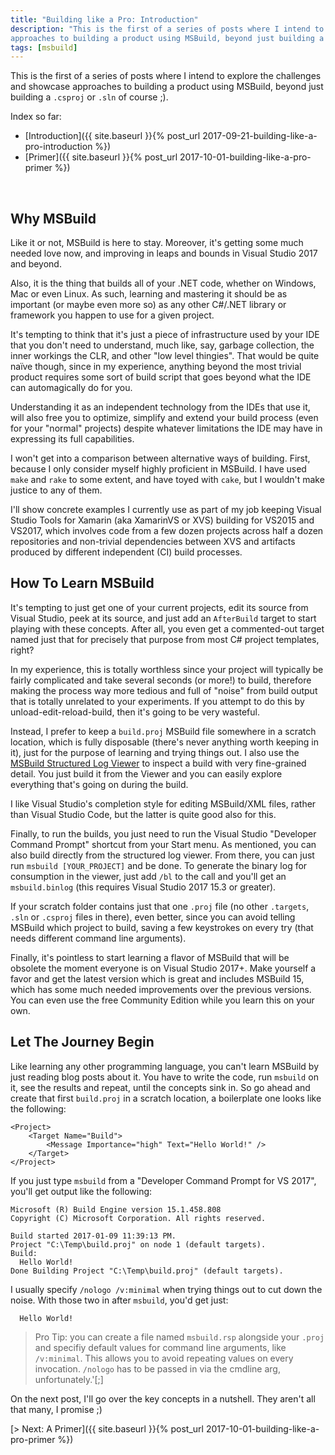 ```yaml
---
title: "Building like a Pro: Introduction"
description: "This is the first of a series of posts where I intend to explore the challenges and showcase 
approaches to building a product using MSBuild, beyond just building a `.csproj` or `.sln` of course ;)."
tags: [msbuild]
---
```


This is the first of a series of posts where I intend to explore the challenges and showcase 
approaches to building a product using MSBuild, beyond just building a `.csproj` or `.sln` of course ;).

Index so far:

* [Introduction]({{ site.baseurl }}{% post_url 2017-09-21-building-like-a-pro-introduction %})
* [Primer]({{ site.baseurl }}{% post_url 2017-10-01-building-like-a-pro-primer %})

<br />

## Why MSBuild 

Like it or not, MSBuild is here to stay. Moreover, it's getting some much needed love now, 
and improving in leaps and bounds in Visual Studio 2017 and beyond. 

Also, it is the thing that builds all of your .NET code, whether on Windows, Mac or even Linux. 
As such, learning and mastering it should be as important (or maybe even more so) as any other 
C#/.NET library or framework you happen to use for a given project.

It's tempting to think that it's just a piece of infrastructure used by your IDE that you 
don't need to understand, much like, say, garbage collection, the inner workings the CLR, 
and other "low level thingies". That would be quite naïve though, since in my experience, 
anything beyond the most trivial product requires some sort of build script that goes beyond 
what the IDE can automagically do for you.

Understanding it as an independent technology from the IDEs that use it, will also free you 
to optimize, simplify and extend your build process (even for your "normal" projects) despite 
whatever limitations the IDE may have in expressing its full capabilities. 

I won't get into a comparison between alternative ways of building. First, because I only 
consider myself highly proficient in MSBuild. I have used `make` and `rake` to some extent, 
and have toyed with `cake`, but I wouldn't make justice to any of them.

I'll show concrete examples I currently use as part of my job keeping Visual Studio Tools for 
Xamarin (aka XamarinVS or XVS) building for VS2015 and VS2017, which involves code from a few 
dozen projects across half a dozen repositories and non-trivial dependencies between XVS and 
artifacts produced by different independent (CI) build processes.

## How To Learn MSBuild

It's tempting to just get one of your current projects, edit its source from Visual Studio, 
peek at its source, and just add an `AfterBuild` target to start playing with these concepts. 
After all, you even get a commented-out target named just that for precisely that purpose 
from most C# project templates, right?

In my experience, this is totally worthless since your project will typically be fairly 
complicated and take several seconds (or more!) to build, therefore making the process 
way more tedious and full of "noise" from build output that is totally unrelated to your 
experiments. If you attempt to do this by unload-edit-reload-build, then it's going to be 
very wasteful.

Instead, I prefer to keep a `build.proj` MSBuild file somewhere in a scratch location, which 
is fully disposable (there's never anything worth keeping in it), just for the purpose of 
learning and trying things out. I also use the 
[MSBuild Structured Log Viewer](https://github.com/KirillOsenkov/MSBuildStructuredLog) to 
inspect a build with very fine-grained detail. You just build it from the Viewer and you 
can easily explore everything that's going on during the build.

I like Visual Studio's completion style for editing MSBuild/XML files, rather than Visual 
Studio Code, but the latter is quite good also for this. 

Finally, to run the builds, you just need to run the Visual Studio "Developer Command Prompt" 
shortcut from your Start menu. As mentioned, you can also build directly from the structured 
log viewer. From there, you can just run `msbuild [YOUR_PROJECT]` and be done. To generate 
the binary log for consumption in the viewer, just add `/bl` to the call and you'll get 
an `msbuild.binlog` (this requires Visual Studio 2017 15.3 or greater).

If your scratch folder contains just that one `.proj` file (no other `.targets`, `.sln` 
or `.csproj` files in there), even better, since you can avoid telling MSBuild which 
project to build, saving a few keystrokes on every try (that needs different command 
line arguments).

Finally, it's pointless to start learning a flavor of MSBuild that will be obsolete the 
moment everyone is on Visual Studio 2017+. Make yourself a favor and get the latest 
version which is great and includes MSBuild 15, which has some much needed improvements 
over the previous versions. You can even use the free Community Edition while you learn 
this on your own.

## Let The Journey Begin

Like learning any other programming language, you can't learn MSBuild by just reading 
blog posts about it. You have to write the code, run `msbuild` on it, see the results 
and repeat, until the concepts sink in. So go ahead and create that first `build.proj` 
in a scratch location, a boilerplate one looks like the following:

```
<Project>
	<Target Name="Build">
		<Message Importance="high" Text="Hello World!" />
	</Target>
</Project>
```

If you just type `msbuild` from a "Developer Command Prompt for VS 2017", you'll get 
output like the following:

```
Microsoft (R) Build Engine version 15.1.458.808
Copyright (C) Microsoft Corporation. All rights reserved.

Build started 2017-01-09 11:39:13 PM.
Project "C:\Temp\build.proj" on node 1 (default targets).
Build:
  Hello World!
Done Building Project "C:\Temp\build.proj" (default targets).
```

I usually specify `/nologo /v:minimal` when trying things out to cut down the noise. 
With those two in after `msbuild`, you'd get just:

```
  Hello World!
```

> Pro Tip: you can create a file named `msbuild.rsp` alongside your `.proj` and specifiy 
> default values for command line arguments, like `/v:minimal`. This allows you to avoid 
> repeating values on every invocation. `/nologo` has to be passed in via the cmdline arg, 
> unfortunately.'[;]

On the next post, I'll go over the key concepts in a nutshell. They aren't all that 
many, I promise ;)

[> Next: A Primer]({{ site.baseurl }}{% post_url 2017-10-01-building-like-a-pro-primer %})